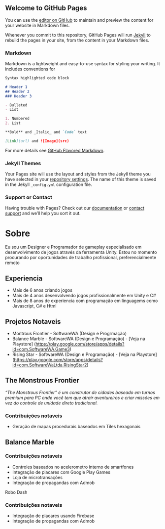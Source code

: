 ## Welcome to GitHub Pages

You can use the [editor on GitHub](https://github.com/GHGPII/portfolio-PT/edit/gh-pages/index.md) to maintain and preview the content for your website in Markdown files.

Whenever you commit to this repository, GitHub Pages will run [Jekyll](https://jekyllrb.com/) to rebuild the pages in your site, from the content in your Markdown files.

### Markdown

Markdown is a lightweight and easy-to-use syntax for styling your writing. It includes conventions for

```markdown
Syntax highlighted code block

# Header 1
## Header 2
### Header 3

- Bulleted
- List

1. Numbered
2. List

**Bold** and _Italic_ and `Code` text

[Link](url) and ![Image](src)
```

For more details see [GitHub Flavored Markdown](https://guides.github.com/features/mastering-markdown/).

### Jekyll Themes

Your Pages site will use the layout and styles from the Jekyll theme you have selected in your [repository settings](https://github.com/GHGPII/portfolio-PT/settings/pages). The name of this theme is saved in the Jekyll `_config.yml` configuration file.

### Support or Contact

Having trouble with Pages? Check out our [documentation](https://docs.github.com/categories/github-pages-basics/) or [contact support](https://support.github.com/contact) and we’ll help you sort it out.

# Sobre

Eu sou um Designer e  Programador de gameplay especialisado em desenvolvimento de jogos através da ferramenta Unity.
Estou no momento procurando por oportunidades de trabalho profissional, preferencialmente remoto

## Experiencia

- Mais de 6 anos criando jogos
- Mais de 4 anos desenvolvendo jogos profissionalmente em Unity e C#
- Mais de 8 anos de experiencia com programação em linguagems como Javascript, C# e Html

## Projetos Notaveis

- Montrous Frontier - SoftwareWA (Design e Progrmação)
- Balance Marble - SoftwareWA (Design e Programação) - [Veja na Playstore] (https://play.google.com/store/apps/details?id=com.SoftwareWA.Game3)
- Rising Star - SoftwareWA (Design e Programação) - [Veja na Playstore] (https://play.google.com/store/apps/details?id=com.SoftwareWaLtda.RisingStar2)



## The Monstrous Frontier

_“The Monstrous Frontier” é um construtor de cidades baseado em turnos premium para PC onde você tem que atrair aventureiros e criar missões em vez do controle de unidade direto tradicional._




### Contribuições notaveis

- Geração de mapas procedurais baseados em Tiles hexagonais



## Balance Marble 


### Contribuições notaveis
- Controles baseados no acelerometro interno de smartfones
- Integração de placares com Google Play Games
- Loja de microtransações
- Integração de propagandas com Admob

Robo Dash



### Contribuições notaveis
- Integração de placares usando Firebase
- Integração de propagandas com Admob
